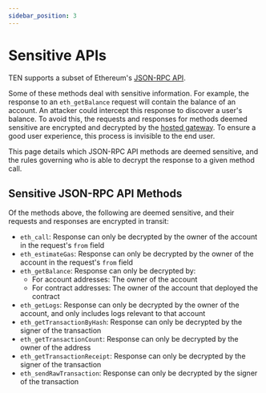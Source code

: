 ```yaml
---
sidebar_position: 3
---
```

# Sensitive APIs

TEN supports a subset of Ethereum's [JSON-RPC API](https://ethereum.org/en/developers/docs/apis/json-rpc/).

Some of these methods deal with sensitive information. For example, the response to an `eth_getBalance` request will
contain the balance of an account. An attacker could intercept this response to discover a user's balance. To avoid
this, the requests and responses for methods deemed sensitive are encrypted and decrypted by the
[hosted gateway](/docs/tools-infrastructure/hosted-gateway). To ensure a good user experience, this process is
invisible to the end user.

This page details which JSON-RPC API methods are deemed sensitive, and the rules governing who is able to decrypt the
response to a given method call.

## Sensitive JSON-RPC API Methods

Of the methods above, the following are deemed sensitive, and their requests and responses are encrypted in transit:

* `eth_call`: Response can only be decrypted by the owner of the account in the request's `from` field
* `eth_estimateGas`: Response can only be decrypted by the owner of the account in the request's `from` field
* `eth_getBalance`: Response can only be decrypted by:
    * For account addresses: The owner of the account
    * For contract addresses: The owner of the account that deployed the contract
* `eth_getLogs`: Response can only be decrypted by the owner of the account, and only includes logs relevant to that
  account
* `eth_getTransactionByHash`: Response can only be decrypted by the signer of the transaction
* `eth_getTransactionCount`: Response can only be decrypted by the owner of the address
* `eth_getTransactionReceipt`: Response can only be decrypted by the signer of the transaction
* `eth_sendRawTransaction`: Response can only be decrypted by the signer of the transaction
